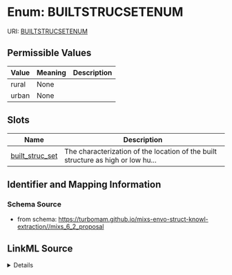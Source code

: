 # Enum: BUILTSTRUCSETENUM



URI: [BUILTSTRUCSETENUM](BUILTSTRUCSETENUM)

## Permissible Values

| Value | Meaning | Description |
| --- | --- | --- |
| rural | None |  |
| urban | None |  |




## Slots

| Name | Description |
| ---  | --- |
| [built_struc_set](built_struc_set.md) | The characterization of the location of the built structure as high or low hu... |






## Identifier and Mapping Information







### Schema Source


* from schema: https://turbomam.github.io/mixs-envo-struct-knowl-extraction//mixs_6_2_proposal




## LinkML Source

<details>
```yaml
name: BUILT_STRUC_SET_ENUM
from_schema: https://turbomam.github.io/mixs-envo-struct-knowl-extraction//mixs_6_2_proposal
rank: 1000
permissible_values:
  rural:
    text: rural
  urban:
    text: urban

```
</details>
